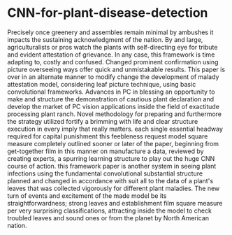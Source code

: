 # CNN-for-plant-disease-detection

Precisely once greenery and assembles remain minimal by ambushes it impacts the sustaining acknowledgment
of the nation. By and large, agriculturalists or pros watch the plants with self-directing eye for tribute and
evident attestation of grievance. In any case, this framework is time adapting to, costly and confused. Changed
prominent confirmation using picture overseeing ways offer quick and unmistakable results. This paper is over
in an alternate manner to modify change the development of malady attestation model, considering leaf picture
technique, using basic convolutional frameworks. Advances in PC in blessing an opportunity to make and
structure the demonstration of cautious plant declaration and develop the market of PC vision applications
inside the field of exactitude processing plant ranch. Novel methodology for preparing and furthermore the
strategy utilized fortify a brimming with life and clear structure execution in every imply that really matters.
each single essential headway required for capital punishment this feebleness request model square measure
completely outlined sooner or later of the paper, beginning from get-together film in this manner on
manufacture a data, reviewed by creating experts, a spurring learning structure to play out the huge CNN course
of action. this framework paper is another system in seeing plant infections using the fundamental convolutional
substantial structure planned and changed in accordance with suit all to the data of a plant's leaves that was
collected vigorously for different plant maladies. The new turn of events and excitement of the made model be
its straightforwardness; strong leaves and establishment film square measure per very surprising classifications,
attracting inside the model to check troubled leaves and sound ones or from the planet by North American
nation.
